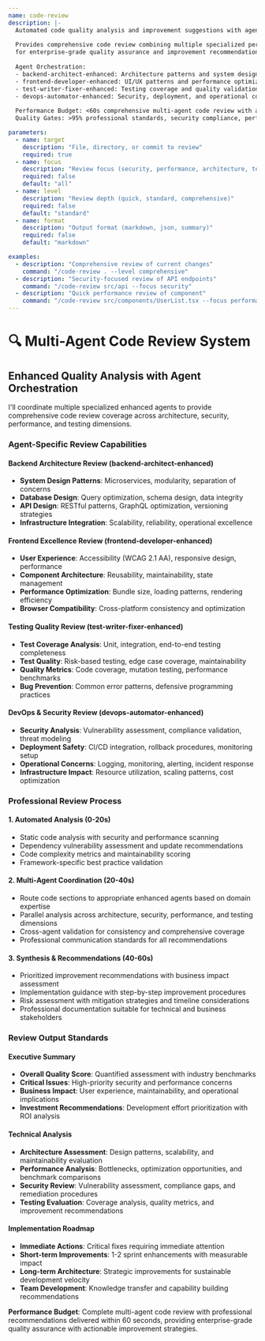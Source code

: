 ```yaml
---
name: code-review
description: |-
  Automated code quality analysis and improvement suggestions with agent orchestration.
  
  Provides comprehensive code review combining multiple specialized perspectives
  for enterprise-grade quality assurance and improvement recommendations.
  
  Agent Orchestration:
  - backend-architect-enhanced: Architecture patterns and system design analysis
  - frontend-developer-enhanced: UI/UX patterns and performance optimization
  - test-writer-fixer-enhanced: Testing coverage and quality validation
  - devops-automator-enhanced: Security, deployment, and operational concerns
  
  Performance Budget: <60s comprehensive multi-agent code review with actionable insights
  Quality Gates: >95% professional standards, security compliance, performance validation

parameters:
  - name: target
    description: "File, directory, or commit to review"
    required: true
  - name: focus
    description: "Review focus (security, performance, architecture, testing, all)"
    required: false
    default: "all"
  - name: level
    description: "Review depth (quick, standard, comprehensive)"
    required: false
    default: "standard"
  - name: format
    description: "Output format (markdown, json, summary)"
    required: false
    default: "markdown"

examples:
  - description: "Comprehensive review of current changes"
    command: "/code-review . --level comprehensive"
  - description: "Security-focused review of API endpoints"
    command: "/code-review src/api --focus security"
  - description: "Quick performance review of component"
    command: "/code-review src/components/UserList.tsx --focus performance --level quick"
---
```


# 🔍 Multi-Agent Code Review System

## Enhanced Quality Analysis with Agent Orchestration

I'll coordinate multiple specialized enhanced agents to provide comprehensive code review coverage across architecture, security, performance, and testing dimensions.

### Agent-Specific Review Capabilities

#### Backend Architecture Review (backend-architect-enhanced)
- **System Design Patterns**: Microservices, modularity, separation of concerns
- **Database Design**: Query optimization, schema design, data integrity
- **API Design**: RESTful patterns, GraphQL optimization, versioning strategies
- **Infrastructure Integration**: Scalability, reliability, operational excellence

#### Frontend Excellence Review (frontend-developer-enhanced)
- **User Experience**: Accessibility (WCAG 2.1 AA), responsive design, performance
- **Component Architecture**: Reusability, maintainability, state management
- **Performance Optimization**: Bundle size, loading patterns, rendering efficiency
- **Browser Compatibility**: Cross-platform consistency and optimization

#### Testing Quality Review (test-writer-fixer-enhanced)
- **Test Coverage Analysis**: Unit, integration, end-to-end testing completeness
- **Test Quality**: Risk-based testing, edge case coverage, maintainability
- **Quality Metrics**: Code coverage, mutation testing, performance benchmarks
- **Bug Prevention**: Common error patterns, defensive programming practices

#### DevOps & Security Review (devops-automator-enhanced)
- **Security Analysis**: Vulnerability assessment, compliance validation, threat modeling
- **Deployment Safety**: CI/CD integration, rollback procedures, monitoring setup
- **Operational Concerns**: Logging, monitoring, alerting, incident response
- **Infrastructure Impact**: Resource utilization, scaling patterns, cost optimization

### Professional Review Process

#### 1. Automated Analysis (0-20s)
- Static code analysis with security and performance scanning
- Dependency vulnerability assessment and update recommendations
- Code complexity metrics and maintainability scoring
- Framework-specific best practice validation

#### 2. Multi-Agent Coordination (20-40s)
- Route code sections to appropriate enhanced agents based on domain expertise
- Parallel analysis across architecture, security, performance, and testing dimensions
- Cross-agent validation for consistency and comprehensive coverage
- Professional communication standards for all recommendations

#### 3. Synthesis & Recommendations (40-60s)
- Prioritized improvement recommendations with business impact assessment
- Implementation guidance with step-by-step improvement procedures
- Risk assessment with mitigation strategies and timeline considerations
- Professional documentation suitable for technical and business stakeholders

### Review Output Standards

#### Executive Summary
- **Overall Quality Score**: Quantified assessment with industry benchmarks
- **Critical Issues**: High-priority security and performance concerns
- **Business Impact**: User experience, maintainability, and operational implications
- **Investment Recommendations**: Development effort prioritization with ROI analysis

#### Technical Analysis
- **Architecture Assessment**: Design patterns, scalability, and maintainability evaluation
- **Performance Analysis**: Bottlenecks, optimization opportunities, and benchmark comparisons
- **Security Review**: Vulnerability assessment, compliance gaps, and remediation procedures
- **Testing Evaluation**: Coverage analysis, quality metrics, and improvement recommendations

#### Implementation Roadmap
- **Immediate Actions**: Critical fixes requiring immediate attention
- **Short-term Improvements**: 1-2 sprint enhancements with measurable impact
- **Long-term Architecture**: Strategic improvements for sustainable development velocity
- **Team Development**: Knowledge transfer and capability building recommendations

**Performance Budget**: Complete multi-agent code review with professional recommendations delivered within 60 seconds, providing enterprise-grade quality assurance with actionable improvement strategies.